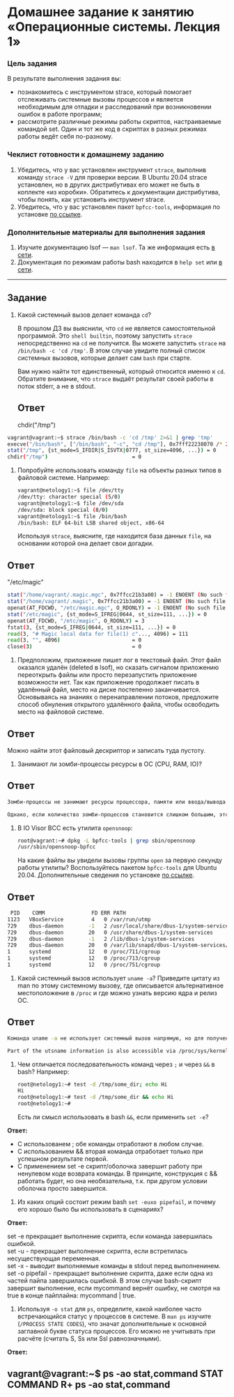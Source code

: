 # Домашнее задание к занятию «Операционные системы. Лекция 1»

### Цель задания

В результате выполнения задания вы:

* познакомитесь с инструментом strace, который помогает отслеживать системные вызовы процессов и является необходимым для отладки и расследований при возникновении ошибок в работе программ;
* рассмотрите различные режимы работы скриптов, настраиваемые командой set. Один и тот же код в скриптах в разных режимах работы ведёт себя по-разному.

### Чеклист готовности к домашнему заданию

1. Убедитесь, что у вас установлен инструмент `strace`, выполнив команду `strace -V` для проверки версии. В Ubuntu 20.04 strace установлен, но в других дистрибутивах его может не быть в коплекте «из коробки». Обратитесь к документации дистрибутива, чтобы понять, как установить инструмент strace.
2. Убедитесь, что у вас установлен пакет `bpfcc-tools`, информация по установке [по ссылке](https://github.com/iovisor/bcc/blob/master/INSTALL.md).

### Дополнительные материалы для выполнения задания

1. Изучите документацию lsof — `man lsof`. Та же информация есть [в сети](https://linux.die.net/man/8/lsof).
2. Документация по режимам работы bash находится в `help set` или [в сети](https://www.gnu.org/software/bash/manual/html_node/The-Set-Builtin.html).

------

## Задание

1. Какой системный вызов делает команда `cd`? 

    В прошлом ДЗ вы выяснили, что `cd` не является самостоятельной  программой. Это `shell builtin`, поэтому запустить `strace` непосредственно на `cd` не получится. Вы можете запустить `strace` на `/bin/bash -c 'cd /tmp'`. В этом случае увидите полный список системных вызовов, которые делает сам `bash` при старте. 

    Вам нужно найти тот единственный, который относится именно к `cd`. Обратите внимание, что `strace` выдаёт результат своей работы в поток stderr, а не в stdout.
   ##   Ответ 
   
   chdir("/tmp")
   
```bash
vagrant@vagrant:~$ strace /bin/bash -c 'cd /tmp' 2>&1 | grep 'tmp'
execve("/bin/bash", ["/bin/bash", "-c", "cd /tmp"], 0x7fff22238070 /* 23 vars */) = 0
stat("/tmp", {st_mode=S_IFDIR|S_ISVTX|0777, st_size=4096, ...}) = 0
chdir("/tmp")                           = 0
```

1. Попробуйте использовать команду `file` на объекты разных типов в файловой системе. Например:

    ```bash
    vagrant@netology1:~$ file /dev/tty
    /dev/tty: character special (5/0)
    vagrant@netology1:~$ file /dev/sda
    /dev/sda: block special (8/0)
    vagrant@netology1:~$ file /bin/bash
    /bin/bash: ELF 64-bit LSB shared object, x86-64
    ```
    
    Используя `strace`, выясните, где находится база данных `file`, на основании которой она делает свои догадки.

 ##   Ответ 
 
 "/etc/magic"
 
 ```bash
stat("/home/vagrant/.magic.mgc", 0x7ffcc21b3a00) = -1 ENOENT (No such file or directory)
stat("/home/vagrant/.magic", 0x7ffcc21b3a00) = -1 ENOENT (No such file or directory)
openat(AT_FDCWD, "/etc/magic.mgc", O_RDONLY) = -1 ENOENT (No such file or directory)
stat("/etc/magic", {st_mode=S_IFREG|0644, st_size=111, ...}) = 0
openat(AT_FDCWD, "/etc/magic", O_RDONLY) = 3
fstat(3, {st_mode=S_IFREG|0644, st_size=111, ...}) = 0
read(3, "# Magic local data for file(1) c"..., 4096) = 111
read(3, "", 4096)                       = 0
close(3)                                = 0
 ```

1. Предположим, приложение пишет лог в текстовый файл. Этот файл оказался удалён (deleted в lsof), но сказать сигналом приложению переоткрыть файлы или просто перезапустить приложение возможности нет. Так как приложение продолжает писать в удалённый файл, место на диске постепенно заканчивается. Основываясь на знаниях о перенаправлении потоков, предложите способ обнуления открытого удалённого файла, чтобы освободить место на файловой системе.

##   Ответ

Можно найти этот файловый дескриптор и записать туда пустоту.

1. Занимают ли зомби-процессы ресурсы в ОС (CPU, RAM, IO)?

##   Ответ

```bash
Зомби-процессы не занимают ресурсы процессора, памяти или ввода/вывода в операционной системе, потому что они не выполняются. Зомби-процессы появляются, когда процесс завершается, но его родительский процесс не вызывает функцию wait() для получения его статуса завершения. В этом случае операционная система сохраняет информацию о процессе в таблице процессов, но не высвобождает ресурсы, занимаемые процессом, до тех пор, пока его статус завершения не будет получен.

Однако, если количество зомби-процессов становится слишком большим, это может привести к переполнению таблицы процессов и, как следствие, к затратам на память. Кроме того, зомби-процессы могут потреблять некоторые другие ресурсы, такие как идентификаторы процессов, хранилище IPC и ресурсы сети, если они не были правильно высвобождены. Поэтому, хотя зомби-процессы сами по себе не потребляют ресурсы, они могут привести к потере ресурсов в системе, если их не удалять вовремя.
```

1. В IO Visor BCC есть утилита `opensnoop`:

    ```bash
    root@vagrant:~# dpkg -L bpfcc-tools | grep sbin/opensnoop
    /usr/sbin/opensnoop-bpfcc
    ```
           
    На какие файлы вы увидели вызовы группы `open` за первую секунду работы утилиты? Воспользуйтесь пакетом `bpfcc-tools` для Ubuntu 20.04. Дополнительные сведения по установке [по ссылке](https://github.com/iovisor/bcc/blob/master/INSTALL.md).

##   Ответ
   ```bash 
    PID    COMM               FD ERR PATH
1123   VBoxService         4   0 /var/run/utmp
729    dbus-daemon        -1   2 /usr/local/share/dbus-1/system-services
729    dbus-daemon        20   0 /usr/share/dbus-1/system-services
729    dbus-daemon        -1   2 /lib/dbus-1/system-services
729    dbus-daemon        20   0 /var/lib/snapd/dbus-1/system-services/
1      systemd            12   0 /proc/711/cgroup
1      systemd            12   0 /proc/713/cgroup
1      systemd            12   0 /proc/751/cgroup
 ```
 
1. Какой системный вызов использует `uname -a`? Приведите цитату из man по этому системному вызову, где описывается альтернативное местоположение в `/proc` и где можно узнать версию ядра и релиз ОС.

##   Ответ

   ```bash 
Команда uname -a не использует системный вызов напрямую, но для получения информации о системе она обращается к ядру Linux через системные вызовы uname() и sysinfo().
```

```bash
Part of the utsname information is also accessible via /proc/sys/kernel/{ostype, hostname, osrelease, version, domainname}.
```

1. Чем отличается последовательность команд через `;` и через `&&` в bash? Например:

    ```bash
    root@netology1:~# test -d /tmp/some_dir; echo Hi
    Hi
    root@netology1:~# test -d /tmp/some_dir && echo Hi
    root@netology1:~#
    ```
    
    Есть ли смысл использовать в bash `&&`, если применить `set -e`?
    
**Ответ:**
- С использованем ; обе команды отработают в любом случае.    
- С использованием && вторая команда отработает только при успешном результате первой.  
- С применением set -e скрипт/оболочка завершит работу при ненулевом коде возврата команды. В принципе, конструкция с && работать будет, но она необязательна, т.к. при другом условии оболочка просто завершится. 


1. Из каких опций состоит режим bash `set -euxo pipefail`, и почему его хорошо было бы использовать в сценариях?

**Ответ:**

set -e прекращает выполнение скрипта, если команда завершилась ошибкой.  
set -u - прекращает выполнение скрипта, если встретилась несуществующая переменная.  
set -x - выводит выполняемые команды в stdout перед выполненинем.  
set -o pipefail - прекращает выполнение скрипта, даже если одна из частей пайпа завершилась ошибкой. В этом случае bash-скрипт завершит выполнение, если mycommand вернёт ошибку, не смотря на true в конце пайплайна: mycommand | true. 

1. Используя `-o stat` для `ps`, определите, какой наиболее часто встречающийся статус у процессов в системе. В `man ps` изучите (`/PROCESS STATE CODES`), что значат дополнительные к основной заглавной букве статуса процессов. Его можно не учитывать при расчёте (считать S, Ss или Ssl равнозначными).

**Ответ:**

vagrant@vagrant:~$ ps -ao stat,command
STAT COMMAND
R+   ps -ao stat,command
----


